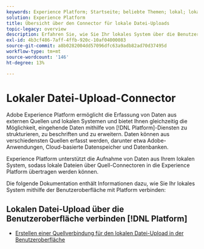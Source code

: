 ```yaml
---
keywords: Experience Platform; Startseite; beliebte Themen; lokal; lokales Datei-Upload; lokales System
solution: Experience Platform
title: Übersicht über den Connector für lokale Datei-Uploads
topic-legacy: overview
description: Erfahren Sie, wie Sie Ihr lokales System über die Benutzeroberfläche mit Adobe Experience Platform verbinden.
exl-id: 4b3cf486-7aff-4ffb-920c-10af04000083
source-git-commit: a8b0282004dd57096dfc63a9adb82ad70d37495d
workflow-type: tm+mt
source-wordcount: '146'
ht-degree: 13%

---
```


# Lokaler Datei-Upload-Connector

Adobe Experience Platform ermöglicht die Erfassung von Daten aus externen Quellen und lokalen Systemen und bietet Ihnen gleichzeitig die Möglichkeit, eingehende Daten mithilfe von [!DNL Platform]-Diensten zu strukturieren, zu beschriften und zu erweitern. Daten können aus verschiedensten Quellen erfasst werden, darunter etwa Adobe-Anwendungen, Cloud-basierte Datenspeicher und Datenbanken.

Experience Platform unterstützt die Aufnahme von Daten aus Ihrem lokalen System, sodass lokale Dateien über Quell-Connectoren in die Experience Platform übertragen werden können.

Die folgende Dokumentation enthält Informationen dazu, wie Sie Ihr lokales System mithilfe der Benutzeroberfläche mit Platform verbinden:

## Lokalen Datei-Upload über die Benutzeroberfläche verbinden [!DNL Platform]

- [Erstellen einer Quellverbindung für den lokalen Datei-Upload in der Benutzeroberfläche](../../tutorials/ui/create/local-system/local-file-upload.md)
